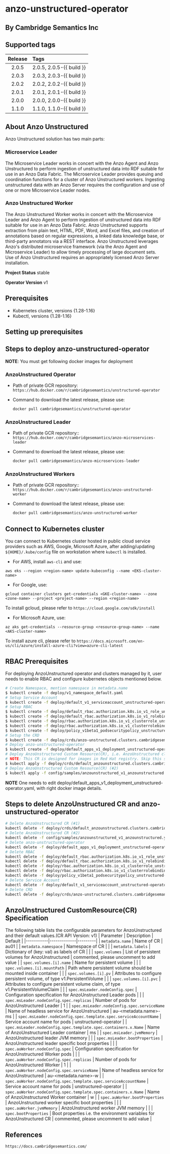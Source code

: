 # anzo-unstructured-operator
## By Cambridge Semantics Inc
## Supported tags

| Release | Tags                                       |
| :---:   | :---                                       |
|  2.0.5   |  2.0.5, 2.0.5-{{ build }}  |
|  2.0.3   |  2.0.3, 2.0.3-{{ build }}  |
|  2.0.2   |  2.0.2, 2.0.2-{{ build }}  |
|  2.0.1   |  2.0.1, 2.0.1-{{ build }}  |
|  2.0.0   |  2.0.0, 2.0.0-{{ build }}  |
|  1.1.0   |  1.1.0, 1.1.0-{{ build }}  |
## About Anzo Unstructured
Anzo Unstructured solution has two main parts:
### Microservice Leader
The Microservice Leader works in concert with the Anzo Agent and Anzo Unstructured to perform ingestion of unstructured data into RDF suitable for use in an Anzo Data Fabric. The Microservice Leader provides queuing and coordination functions for a cluster of Anzo Unstructured workers. Ingesting unstructured data with an Anzo Server requires the configuration and use of one or more Microservice Leader nodes.
### Anzo Unstructured Worker
The Anzo Unstructured Worker works in concert with the Microservice Leader and Anzo Agent to perform ingestion of unstructured data into RDF suitable for use in an Anzo Data Fabric. Anzo Unstructured supports extraction from plain text, HTML, PDF, Word, and Excel files, and creation of annotations based on regular expressions, a linked data knowledge base, or third-party annotators via a REST interface. Anzo Unstructured leverages Anzo's distributed microservice framework (via the Anzo Agent and Microservice Leader) to allow timely processing of large document sets. Use of Anzo Unstructured requires an appropriately licensed Anzo Server installation.

**Project Status** stable

**Operator Version** v1
## Prerequisites
* Kubernetes cluster, versions {1.28-1.16}
* Kubectl, versions {1.28-1.16}

## Setting up prerequisites

## Steps to deploy anzo-unstructured-operator

**NOTE**: You must get following docker images for deployment

### AnzoUnstructured Operator

* Path of private GCR repository: ```https://hub.docker.com/r/cambridgesemantics/unstructured-operator```

* Command to download the latest release, please use:

    ```sh
   docker pull cambridgesemantics/unstructured-operator
   ```

### AnzoUnstructured Leader

* Path of private GCR repository:: ```https://hub.docker.com/r/cambridgesemantics/anzo-microservices-leader```

* Command to download the latest release, please use:

    ```sh
   docker pull cambridgesemantics/anzo-microservices-leader
   ```
### AnzoUnstructured Workers

* Path of private GCR repository:: ```https://hub.docker.com/r/cambridgesemantics/anzo-unstructured-worker```

* Command to download the latest release, please use:

   ```sh
   docker pull cambridgesemantics/anzo-unstructured-worker
   ```

## Connect to Kubernetes cluster

You can connect to Kubernetes cluster hosted in public cloud service providers such as AWS, Google, Microsoft Azure, after adding/updating ```${HOME}/.kube/config``` file on workstation where ```kubectl``` is installed.

* For AWS, install ```aws-cli``` and use:

 ```aws eks --region <region-name> update-kubeconfig --name <EKS-cluster-name>```

* For Google, use:

 ```gcloud container clusters get-credentials <GKE-cluster-name> --zone <zone-name> --project <project-name> --region <region-name>```

   To install gcloud, please refer to ```https://cloud.google.com/sdk/install```

* For Microsoft Azure, use:

 ```az aks get-credentials --resource-group <resource-group-name> --name <AKS-cluster-name>```

   To install azure cli, please refer to ```https://docs.microsoft.com/en-us/cli/azure/install-azure-cli?view=azure-cli-latest```

## RBAC Prerequisites

For deploying AnzoUnstructured operator and clusters managed by it, user needs to enable RBAC and configure kubernetes objects mentioned below.

```sh
# Create Namespace, mention namespace in metadata.name
$ kubectl create -f deploy/v1_namespace_default.yaml
# Setup Service Account
$ kubectl create -f deploy/default_v1_serviceaccount_unstructured-operator.yaml --namespace <namespace>
# Setup RBAC
$ kubectl create -f deploy/default_rbac.authorization.k8s.io_v1_role_unstructured-operator.yaml --namespace <namespace>
$ kubectl create -f deploy/default_rbac.authorization.k8s.io_v1_rolebinding_unstructured-operator.yaml --namespace <namespace>
$ kubectl create -f deploy/rbac.authorization.k8s.io_v1_clusterrole_unstructured-operator.yaml
$ kubectl create -f deploy/rbac.authorization.k8s.io_v1_clusterrolebinding_unstructured-operator.yaml
$ kubectl create -f deploy/policy_v1beta1_podsecuritypolicy_unstructured-privileged.yaml
# Setup the CRD
$ kubectl create -f deploy/crds/anzo-unstructured.clusters.cambridgesemantics.com_anzo-unstructureds_crd.yaml
# Deploy anzo-unstructured-operator
$ kubectl create -f deploy/default_apps_v1_deployment_unstructured-operator.yaml --namespace <namespace>
# Deploy AnzoUnstructured Custom Resource(CR), i.e. AnzoUnstructured cluster deployment (#1)
# NOTE: This CR is designed for images in Red Hat registry. Skip this step to deploy CR for different environment.
$ kubectl apply -f deploy/crds/default_anzounstructured.clusters.cambridgesemantics.com_v1_anzounstructured_au01.yaml --namespace <namespace>
# Deploy AnzoUnstructured Custom Resource(CR) (#2)
$ kubectl apply -f config/samples/anzounstructured_v1_anzounstructured.yaml --namespace <namespace>
```
**NOTE** One needs to edit deploy/default_apps_v1_deployment_unstructured-operator.yaml, with right docker image details.

## Steps to delete AnzoUnstructured CR and anzo-unstructured-operator
```sh
# Delete AnzoUnstructured CR (#1)
kubectl delete -f deploy/crds/default_anzounstructured.clusters.cambridgesemantics.com_v1_anzounstructured_au01.yaml --namespace <namespace>
# Delete AnzoUnstructured CR (#2)
kubectl delete -f config/samples/anzounstructured_v1_anzounstructured.yaml --namespace <namespace>
# Delete anzo-unstructured-operator
kubectl delete -f deploy/default_apps_v1_deployment_unstructured-operator.yaml --namespace <namespace>
# Delete RBAC
kubectl delete -f deploy/default_rbac.authorization.k8s.io_v1_role_unstructured-operator.yaml --namespace <namespace>
kubectl delete -f deploy/default_rbac.authorization.k8s.io_v1_rolebinding_unstructured-operator.yaml --namespace <namespace>
kubectl delete -f deploy/rbac.authorization.k8s.io_v1_clusterrole_unstructured-operator.yaml
kubectl delete -f deploy/rbac.authorization.k8s.io_v1_clusterrolebinding_unstructured-operator.yaml
kubectl delete -f deploy/policy_v1beta1_podsecuritypolicy_unstructured-privileged.yaml
# Delete Service Account
kubectl delete -f deploy/default_v1_serviceaccount_unstructured-operator.yaml --namespace <namespace>
# Delete CRD
kubectl delete -f deploy/crds/anzo-unstructured.clusters.cambridgesemantics.com_anzo-unstructureds_crd.yaml
```
## AnzoUnstructured CustomResource(CR) Specification
The following table lists the configurable parameters for AnzoUnstructured and their default values.(CR API Version: v1)
| Parameter | Description | Default |
|-----------|-------------|---------|
| `metadata.name` | Name of CR | au01 |
| `metadata.namespace` | Namespace of CR | |
| `metadata.labels` | Dictionary of (key: val) as labels of CR | |
| `spec.volumes` | List of persistent volumes for AnzoUnstructured | commented, please uncomment to add value |
| `spec.volumes.[i].name` | Name for persistent volume | |
| `spec.volumes.[i].mountPath` | Path where persistent volume should be mounted inside container | |
| `spec.volumes.[i].pv` | Attributes to configure persistent volume, of type v1.PersistentVolume | |
| `spec.volumes.[i].pvc` | Attributes to configure persistent volume claim, of type v1.PersistentVolumeClaim | |
| `spec.msLeader.nodeConfig.spec` | Configuration specification for AnzoUnstructured Leader pods | |
| `spec.msLeader.nodeConfig.spec.replicas` | Number of pods for AnzoUnstructured Leader | 1 |
| `spec.msLeader.nodeConfig.spec.serviceName` | Name of headless service for AnzoUnstructured | au-<metadata.name>-ms |
| `spec.msLeader.nodeConfig.spec.template.spec.serviceAccountName` | Service account name for pods | unstructured-operator |
| `spec.msLeader.nodeConfig.spec.template.spec.containers.x.Name` | Name of AnzoUnstructured Leader container | ms |
| `spec.msLeader.jvmMemory` | AnzoUnstructured leader JVM memory | |
| `spec.msLeader.bootProperties` | AnzoUnstructured leader specific boot properties | |
| `spec.auWorker.nodeConfig.spec` | Configuration specification for AnzoUnstructured Worker pods | |
| `spec.auWorker.nodeConfig.spec.replicas` | Number of pods for AnzoUnstructured Worker | 1 |
| `spec.auWorker.nodeConfig.spec.serviceName` | Name of headless service for AnzoUnstructured | au-<metadata.name>-w |
| `spec.auWorker.nodeConfig.spec.template.spec.serviceAccountName` | Service account name for pods | unstructured-operator |
| `spec.auWorker.nodeConfig.spec.template.spec.containers.x.Name` | Name of AnzoUnstructured Worker container | w |
| `spec.auWorker.bootProperties` | AnzoUnstructured worker specific boot properties | |
| `spec.auWorker.jvmMemory` | AnzoUnstructured worker JVM memory | |
| `spec.bootProperties` | Boot properties i.e. the environment variables for AnzoUnstructured CR | commented, please uncomment to add value |


## References
```https://docs.cambridgesemantics.com/```
